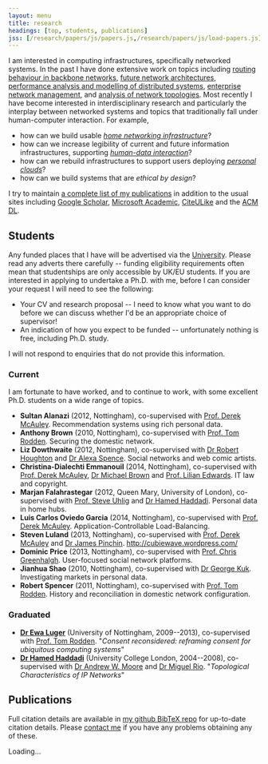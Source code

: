 ```yaml
---
layout: menu
title: research
headings: [top, students, publications]
jss: [/research/papers/js/papers.js,/research/papers/js/load-papers.js]
---
```


I am interested in computing infrastructures, specifically networked systems. In
the past I have done extensive work on topics including
[routing behaviour in backbone networks][pyrt],
[future network architectures][plutarch],
[performance analysis and modelling of distributed systems][magpie],
[enterprise network management][anemone], and
[analysis of network topologies][wsd]. Most recently I have become interested in
interdisciplinary research and particularly the interplay between networked
systems and topics that traditionally fall under human-computer interaction. For
example,

+ how can we build usable _[home networking infrastructure][homework]_?
+ how can we increase legibility of current and future information
  infrastructures, supporting _[human-data interaction][hdi]_?
+ how can we rebuild infrastructures to support users deploying
  _[personal clouds][mirage]_?
+ how can we build systems that are _ethical by design_?

I try to maintain [a complete list of my publications][papers] in addition to
the usual sites including [Google Scholar][scholar],
[Microsoft Academic][microsoft], [CiteULike][] and the [ACM DL][acm-dl].

[pyrt]: /papers/pdf/imw02-linkfailures.pdf
[magpie]: /papers/pdf/osdi04-magpie.pdf
[anemone]: /papers/pdf/usenix06-anemone.pdf
[plutarch]: /papers/pdf/fdna03-plutarch.pdf
[wsd]: /papers/pdf/ton10-wsd.pdf

[mirage]: http://openmirage.org/
[homework]: http://homenetworks.ac.uk/
[hdi]: http://hdiresearch.org/

[papers]: #publications
[scholar]: http://scholar.google.co.uk/citations?user=9LJgRFAAAAAJ&hl=en
[acm-dl]: http://dl.acm.org/author_page.cfm?id=81313480954
[microsoft]: http://academic.research.microsoft.com/Author/317246/richard-mortier
[citeulike]: http://www.citeulike.org/search/all?q=author%3A%22richard+mortier%22+author%3A%22r+mortier%22

<h2 data-magellan-destination="students" id="students">Students</h2>

Any funded places that I have will be advertised via the [University][jobs].
Please read any adverts there carefully -- funding eligibility requirements
often mean that studentships are only accessible by UK/EU students. If you are
interested in applying to undertake a Ph.D. with me, before I can consider your
request I will need to see the following:

+ Your CV and research proposal -- I need to know what you want to do before we
  can discuss whether I'd be an appropriate choice of supervisor!
+ An indication of how you expect to be funded -- unfortunately nothing is free,
  including Ph.D. study.

I will not respond to enquiries that do not provide this information.

[jobs]: http://www.jobs.cam.ac.uk/

### Current

I am fortunate to have worked, and to continue to work, with some excellent
Ph.D. students on a wide range of topics.


<div class="plain" media:type="text/omd" markdown="1">

+ __Sultan Alanazi__ (2012, Nottingham), co-supervised with
  [Prof. Derek McAuley][mac]. Recommendation systems using rich personal data.
+ __Anthony Brown__ (2010, Nottingham), co-supervised with
  [Prof. Tom Rodden][tom]. Securing the domestic network.
+ __Liz Dowthwaite__ (2012, Nottingham), co-supervised with
  [Dr Robert Houghton][rob] and [Dr Alexa Spence][alexa]. Social networks and
  web comic artists.
+ __Christina-Dialechti Emmanouil__ (2014, Nottingham), co-supervised with
  [Prof. Derek McAuley][mac], [Dr Michael Brown][mike] and
  [Prof. Lilian Edwards][lilian]. IT law and copyright.
+ __Marjan Falahrastegar__ (2012, Queen Mary, University of London),
  co-supervised with [Prof. Steve Uhlig][uhlig] and [Dr Hamed Haddadi][hamed].
  Personal data in home hubs.
+ __Luis Carlos Oviedo Garcia__ (2014, Nottingham), co-supervised with
  [Prof. Derek McAuley][mac]. Application-Controllable Load-Balancing.
+ __Steven Luland__ (2013, Nottingham), co-supervised with
  [Prof. Derek McAuley][mac] and [Dr James Pinchin][james].
  <http://cubiewave.wordpress.com/>
+ __Dominic Price__ (2013, Nottingham), co-supervised with
  [Prof. Chris Greenhalgh][chris]. User-focused social network platforms.
+ __Jianhua Shao__ (2010, Nottingham), co-supervised with
  [Dr George Kuk][george]. Investigating markets in personal data.
+ __Robert Spencer__ (2011, Nottingham), co-supervised with
  [Prof. Tom Rodden][tom]. History and reconciliation in domestic network
  configuration.

</div>

### Graduated

<div class="plain" media:type="text/omd" markdown="1">

+ __[Dr Ewa Luger][ewa]__ (University of Nottingham, 2009--2013), co-supervised
  with [Prof. Tom Rodden][tom]. "_Consent reconsidered: reframing consent for
  ubiquitous computing systems_"
+ __[Dr Hamed Haddadi][hamed]__ (University College London, 2004--2008),
  co-supervised with [Dr Andrew W. Moore][andrew] and [Dr Miguel Rio][miguel].
  "_Topological Characteristics of IP Networks_"

</div>

[alexa]: http://www.nottingham.ac.uk/psychology/people/alexa.spence
[mike]: http://www.nottingham.ac.uk/engineering/people/michael.brown
[james]: http://nottingham.ac.uk/horizon/people/James.Pinchin
[ewa]: https://ewaluger.wordpress.com/home/
[hamed]: http://www.eecs.qmul.ac.uk/~hamed/
[uhlig]: http://www.eecs.qmul.ac.uk/~steve/
[george]: http://www.nottingham.ac.uk/business/LIZGK.html
[rob]: http://www.nottingham.ac.uk/engineering/people/robert.houghton
[tom]: http://www.cs.nott.ac.uk/~tar/
[mac]: http://www.cs.nott.ac.uk/~drm/
[chris]: http://www.cs.nott.ac.uk/~cmg/
[lilian]: http://www.strath.ac.uk/humanities/courses/law/staff/edwardslilianprof/
[andrew]: http://www.cl.cam.ac.uk/~awm22/
[miguel]: https://www.ee.ucl.ac.uk/~mrio/

<!-- ### Masters & Undergraduate Projects -->

<h2 data-magellan-destination="publications" id="publications">Publications</h2>

Full citation details are available in [my github BibTeX repo][r] for up-to-date citation details. Please [contact me][e] if you have any problems obtaining any of these.

[r]: http://github.com/mor1/rmm-bibs
[e]: mailto:richard.mortier@nottingham.ac.uk

<div id="entries">
Loading...
</div>
